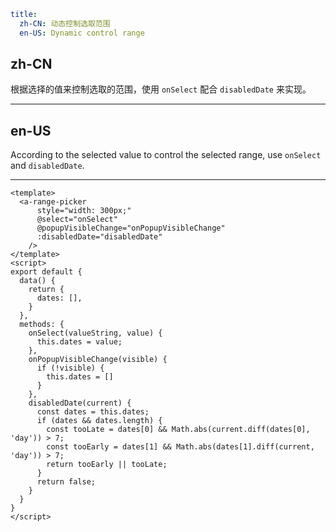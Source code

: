 ```yaml
title:
  zh-CN: 动态控制选取范围
  en-US: Dynamic control range
```

## zh-CN

根据选择的值来控制选取的范围，使用 `onSelect` 配合 `disabledDate` 来实现。

---

## en-US

According to the selected value to control the selected range, use `onSelect` and `disabledDate`.

---

```vue
<template>
  <a-range-picker
      style="width: 300px;"
      @select="onSelect"
      @popupVisibleChange="onPopupVisibleChange"
      :disabledDate="disabledDate"
    />
</template>
<script>
export default {
  data() {
    return {
      dates: [],
    }
  },
  methods: {
    onSelect(valueString, value) {
      this.dates = value;
    },
    onPopupVisibleChange(visible) {
      if (!visible) {
        this.dates = []
      }
    },
    disabledDate(current) {
      const dates = this.dates;
      if (dates && dates.length) {
        const tooLate = dates[0] && Math.abs(current.diff(dates[0], 'day')) > 7;
        const tooEarly = dates[1] && Math.abs(dates[1].diff(current, 'day')) > 7;
        return tooEarly || tooLate;
      }
      return false;
    }
  }
}
</script>
```
